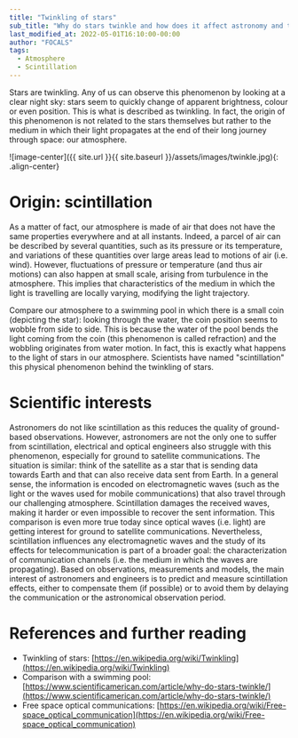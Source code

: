 ```yaml
---
title: "Twinkling of stars"
sub_title: "Why do stars twinkle and how does it affect astronomy and telecommunications?"
last_modified_at: 2022-05-01T16:10:00-00:00
author: "FOCALS"
tags: 
  - Atmosphere
  - Scintillation
---
```

Stars are twinkling. Any of us can observe this phenomenon by looking at a clear night sky:
stars seem to quickly change of apparent brightness, colour or even position. This is what
is described as twinkling. In fact, the origin of this phenomenon is not related to the stars
themselves but rather to the medium in which their light propagates at the end of their
long journey through space: our atmosphere.


![image-center]({{ site.url }}{{ site.baseurl }}/assets/images/twinkle.jpg){: .align-center}

# Origin: scintillation
As a matter of fact, our atmosphere
is made of air that does not
have the same properties everywhere
and at all instants. Indeed, a parcel of
air can be described by several quantities,
such as its pressure or its temperature,
and variations of these quantities
over large areas lead to motions
of air (i.e. wind). However, fluctuations
of pressure or temperature
(and thus air motions) can also happen
at small scale, arising from turbulence
in the atmosphere. This implies
that characteristics of the medium in
which the light is travelling are locally
varying, modifying the light trajectory.

Compare our atmosphere to a
swimming pool in which there is a
small coin (depicting the star): looking
through the water, the coin position
seems to wobble from side to
side. This is because the water of
the pool bends the light coming from
the coin (this phenomenon is called
refraction) and the wobbling originates
from water motion. In fact, this
is exactly what happens to the light
of stars in our atmosphere. Scientists
have named "scintillation" this physical
phenomenon behind the twinkling
of stars.

# Scientific interests
Astronomers do not like scintillation
as this reduces the quality of
ground-based observations. However,
astronomers are not the only one to
suffer from scintillation, electrical and optical engineers
also struggle with this phenomenon,
especially for ground to
satellite communications. The situation
is similar: think of the satellite
as a star that is sending data towards
Earth and that can also receive data
sent from Earth. In a general sense,
the information is encoded on electromagnetic
waves (such as the light or
the waves used for mobile communications)
that also travel through our
challenging atmosphere. Scintillation
damages the received waves, making
it harder or even impossible to recover
the sent information. This comparison
is even more true today since
optical waves (i.e. light) are getting
interest for ground to satellite communications.
Nevertheless, scintillation influences
any electromagnetic waves and
the study of its effects for telecommunication
is part of a broader
goal: the characterization of communication
channels (i.e. the medium
in which the waves are propagating).
Based on observations, measurements
and models, the main interest
of astronomers and engineers is to
predict and measure scintillation effects,
either to compensate them (if
possible) or to avoid them by delaying
the communication or the astronomical
observation period.

# References and further reading
- Twinkling of stars: [https://en.wikipedia.org/wiki/Twinkling](https://en.wikipedia.org/wiki/Twinkling)
- Comparison with a swimming pool: [https://www.scientificamerican.com/article/why-do-stars-twinkle/](https://www.scientificamerican.com/article/why-do-stars-twinkle/)
- Free space optical communications: [https://en.wikipedia.org/wiki/Free-space_optical_communication](https://en.wikipedia.org/wiki/Free-space_optical_communication)
